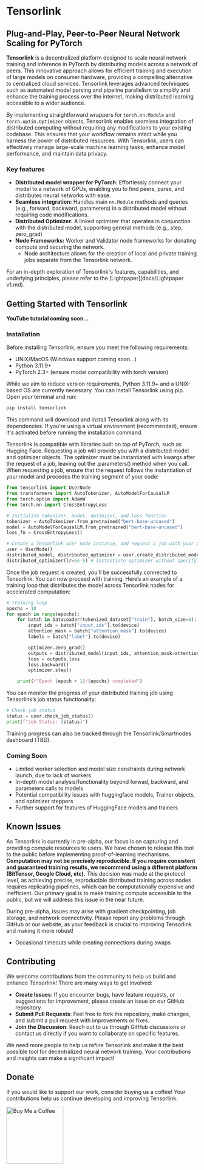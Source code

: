# Tensorlink

## Plug-and-Play, Peer-to-Peer Neural Network Scaling for PyTorch

**Tensorlink** is a decentralized platform designed to scale neural network training and inference in PyTorch by 
distributing models across a network of peers. This innovative approach allows for efficient training and execution of 
large models on consumer hardware, providing a compelling alternative to centralized cloud services. Tensorlink 
leverages advanced techniques such as automated model parsing and pipeline parallelism to simplify and enhance the 
training process over the internet, making distributed learning accessible to a wider audience.

By implementing straightforward wrappers for `torch.nn.Module` and `torch.optim.Optimizer` objects, Tensorlink enables 
seamless integration of distributed computing without requiring any modifications to your existing codebase. This ensures 
that your workflow remains intact while you harness the power of distributed resources. With Tensorlink, users can 
effectively manage large-scale machine learning tasks, enhance model performance, and maintain data privacy.

### Key features
* **Distributed model wrapper for PyTorch**: Effortlessly connect your model to a network of GPUs, enabling you to find 
peers, parse, and distributes neural networks with ease. 
* **Seamless integration:** Handles main `nn.Module` methods and queries (e.g., forward, backward, parameters) 
in a distributed model without requiring code modifications.
* **Distributed Optimizer:** A linked optimizer that operates in conjunction with the distributed model, supporting
general methods (e.g., step, zero_grad)
* **Node Frameworks:** Worker and Validator node frameworks for donating compute and securing the network.
  * Node architecture allows for the creation of local and private training jobs separate from the Tensorlink network.


For an in-depth exploration of Tensorlink's features, capabilities, and underlying principles, please refer to the 
[Lightpaper](docs/Lightpaper v1.md).

## Getting Started with Tensorlink

**YouTube tutorial coming soon…**

### Installation

Before installing Tensorlink, ensure you meet the following requirements:

- UNIX/MacOS (Windows support coming soon...)
- Python 3.11.9+
- PyTorch 2.3+ (ensure model compatibility with torch version)

While we aim to reduce version requirements, Python 3.11.9+ and a UNIX-based OS are currently necessary. You can install 
Tensorlink using pip. Open your terminal and run:

```bash
pip install tensorlink
```

This command will download and install Tensorlink along with its dependencies. If you're using a virtual environment 
(recommended), ensure it's activated before running the installation command.

Tensorlink is compatible with libraries built on top of PyTorch, such as Hugging Face. Requesting a job will provide you 
with a distributed model and optimizer objects. The optimizer must be instantiated with kwargs after the request of a 
job, leaving out the .parameters() method when you call. When requesting a job, ensure that the request follows the 
instantiation of your model and precedes the training segment of your code:

```python
from tensorlink import UserNode
from transformers import AutoTokenizer, AutoModelForCausalLM
from torch.optim import AdamW
from torch.nn import CrossEntropyLoss

# Initialize tokenizer, model, optimizer, and loss function
tokenizer = AutoTokenizer.from_pretrained("bert-base-uncased")
model = AutoModelForCausalLM.from_pretrained("bert-base-uncased")
loss_fn = CrossEntropyLoss()

# Create a Tensorlink user node instance, and request a job with your model
user = UserNode()
distributed_model, distributed_optimizer = user.create_distributed_model(model, AdamW)
distributed_optimizer(lr=5e-5) # Instantiate optimizer without specifying parameters
```

Once the job request is created, you'll be successfully connected to Tensorlink. You can now proceed with training. 
Here’s an example of a training loop that distributes the model across Tensorlink nodes for accelerated computation:

```python
# Training loop
epochs = 10
for epoch in range(epochs):
    for batch in DataLoader(tokenized_dataset["train"], batch_size=8):
        input_ids = batch["input_ids"].to(device)
        attention_mask = batch["attention_mask"].to(device)
        labels = batch["label"].to(device)

        optimizer.zero_grad()
        outputs = distributed_model(input_ids, attention_mask=attention_mask, labels=labels)
        loss = outputs.loss
        loss.backward()
        optimizer.step()

    print(f"Epoch {epoch + 1}/{epochs} completed")
```

You can monitor the progress of your distributed training job using Tensorlink’s job status functionality:

```python
# Check job status
status = user.check_job_status()
print(f"Job Status: {status}")
```

Training progress can also be tracked through the Tensorlink/Smartnodes dashboard (TBD).

### Coming Soon
* Limited worker selection and model size constraints during network launch, due to lack of workers
* In-depth model analysis/functionality beyond forwad, backward, and parameters calls to models
* Potential compatibility issues with huggingface models, Trainer objects, and optimizer steppers
* Further support for features of HuggingFace models and trainers


## Known Issues

As Tensorlink is currently in pre-alpha, our focus is on capturing and providing compute resources to users. We have chosen to release this tool to the public before implementing proof-of-learning mechanisms. **Computation may not be precisely reproducible. If you require consistent and guaranteed training results, we recommend using a different platform (BitTensor, Google Cloud, etc).** This decision was made at the protocol level, as achieving precise, reproducible distributed training across nodes requires replicating pipelines, which can be computationally expensive and inefficient. Our primary goal is to make training compute accessible to the public, but we will address this issue in the near future. 

During pre-alpha, issues may arise with gradient checkpointing, job storage, and network connectivity. Please report any problems through GitHub or our website, as your feedback is crucial to improving Tensorlink and making it more robust!

* Occasional timeouts while creating connections during swaps

## Contributing

We welcome contributions from the community to help us build and enhance Tensorlink! There are many ways to get involved:

- **Create Issues**: If you encounter bugs, have feature requests, or suggestions for improvement, please create an issue on our GitHub repository.
- **Submit Pull Requests**: Feel free to fork the repository, make changes, and submit a pull request with improvements or fixes.
- **Join the Discussion**: Reach out to us through GitHub discussions or contact us directly if you want to collaborate on specific features.

We need more people to help us refine Tensorlink and make it the best possible tool for decentralized neural network training. Your contributions and insights can make a significant impact!

## Donate

If you would like to support our work, consider buying us a coffee! Your contributions help us continue developing and improving Tensorlink.

<a href="https://www.buymeacoffee.com/smartnodes" target="_blank">
    <img src="https://cdn.buymeacoffee.com/buttons/v2/default-yellow.png" alt="Buy Me a Coffee" style="width: 150px; height: auto;">
</a>
